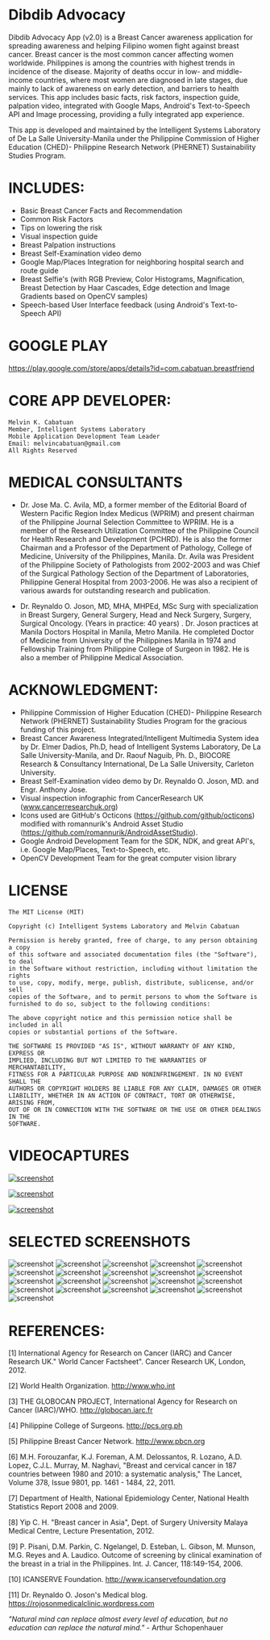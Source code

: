 # Dibdib Advocacy 

Dibdib Advocacy App (v2.0) is a Breast Cancer awareness application for spreading awareness and helping Filipino women fight against breast cancer. Breast cancer is the most common cancer affecting women worldwide. Philippines is among the countries with highest trends in incidence of the disease. Majority of deaths occur in low- and middle-income countries, where most women are diagnosed in late stages, due mainly to lack of awareness on early detection, and barriers to health services. This app includes basic facts, risk factors, inspection guide, palpation video, integrated with Google Maps, Android's Text-to-Speech API and Image processing, providing a fully integrated app experience. 

This app is developed and maintained by the Intelligent Systems Laboratory of De La Salle University-Manila under the Philippine Commission of Higher Education (CHED)- Philippine Research Network (PHERNET) Sustainability Studies Program.   


# INCLUDES:
- Basic Breast Cancer Facts and Recommendation
- Common Risk Factors
- Tips on lowering the risk
- Visual inspection guide
- Breast Palpation instructions
- Breast Self-Examination video demo 
- Google Map/Places Integration for neighboring hospital search and route guide
- Breast Selfie's (with RGB Preview, Color Histograms, Magnification, Breast Detection by Haar Cascades, Edge detection and Image Gradients based on OpenCV samples)
- Speech-based User Interface feedback (using Android's Text-to-Speech API)


# GOOGLE PLAY

https://play.google.com/store/apps/details?id=com.cabatuan.breastfriend 


# CORE APP DEVELOPER:
```text
Melvin K. Cabatuan
Member, Intelligent Systems Laboratory
Mobile Application Development Team Leader
Email: melvincabatuan@gmail.com
All Rights Reserved
```

# MEDICAL CONSULTANTS

- Dr. Jose Ma. C. Avila, MD, a former member of the Editorial Board of Western Pacific Region Index Medicus (WPRIM) and present chairman of the Philippine Journal Selection Committee to WPRIM. He is a member of the Research Utilization Committee of the Philippine Council for Health Research and Development (PCHRD). He is also the former Chairman and a Professor of the Department of Pathology, College of Medicine, University of the Philippines, Manila. Dr. Avila was President of the Philippine Society of Pathologists from 2002-2003 and was Chief of the Surgical Pathology Section of the Department of Laboratories, Philippine General Hospital from 2003-2006. He was also a recipient of various awards for outstanding research and publication.

- Dr. Reynaldo O. Joson, MD, MHA, MHPEd, MSc Surg with specialization in Breast Surgery, General Surgery, Head and Neck Surgery, Surgery, Surgical Oncology. (Years in practice: 40 years) . Dr. Joson practices at Manila Doctors Hospital in Manila, Metro Manila. He completed Doctor of Medicine from University of the Philippines Manila in 1974 and Fellowship Training from Philippine College of Surgeon in 1982. He is also a member of Philippine Medical Association.


# ACKNOWLEDGMENT:
- Philippine Commission of Higher Education (CHED)- Philippine Research Network (PHERNET) Sustainability Studies Program for the gracious funding of this project.
- Breast Cancer Awareness Integrated/Intelligent Multimedia System idea by Dr. Elmer Dadios, Ph.D, head of Intelligent Systems Laboratory, De La Salle University-Manila, and Dr. Raouf Naguib, Ph. D., BIOCORE Research & Consultancy International, De La Salle University, Carleton University.
- Breast Self-Examination video demo by Dr. Reynaldo O. Joson, MD. and Engr. Anthony Jose.
- Visual inspection infographic from CancerResearch UK (www.cancerresearchuk.org)
- Icons used are GitHub's Octicons (https://github.com/github/octicons) modified with romannurik's Android Asset Studio (https://github.com/romannurik/AndroidAssetStudio).
- Google Android Development Team for the SDK, NDK, and great API's, i.e. Google Map/Places, Text-to-Speech, etc. 
- OpenCV Development Team for the great computer vision library



# LICENSE

```text
The MIT License (MIT)

Copyright (c) Intelligent Systems Laboratory and Melvin Cabatuan

Permission is hereby granted, free of charge, to any person obtaining a copy
of this software and associated documentation files (the "Software"), to deal
in the Software without restriction, including without limitation the rights
to use, copy, modify, merge, publish, distribute, sublicense, and/or sell
copies of the Software, and to permit persons to whom the Software is
furnished to do so, subject to the following conditions:

The above copyright notice and this permission notice shall be included in all
copies or substantial portions of the Software.

THE SOFTWARE IS PROVIDED "AS IS", WITHOUT WARRANTY OF ANY KIND, EXPRESS OR
IMPLIED, INCLUDING BUT NOT LIMITED TO THE WARRANTIES OF MERCHANTABILITY,
FITNESS FOR A PARTICULAR PURPOSE AND NONINFRINGEMENT. IN NO EVENT SHALL THE
AUTHORS OR COPYRIGHT HOLDERS BE LIABLE FOR ANY CLAIM, DAMAGES OR OTHER
LIABILITY, WHETHER IN AN ACTION OF CONTRACT, TORT OR OTHERWISE, ARISING FROM,
OUT OF OR IN CONNECTION WITH THE SOFTWARE OR THE USE OR OTHER DEALINGS IN THE
SOFTWARE.
```

# VIDEOCAPTURES

[![screenshot](./screenshots/screenshot_001.png)](https://youtu.be/p6PartliODg)

[![screenshot](./screenshots/screenshot_002.png)](https://youtu.be/booLbrq6S_E)

[![screenshot](./screenshots/screenshot_003.png)](https://youtu.be/Blg-VcrKGOs)

# SELECTED SCREENSHOTS

![screenshot](./screenshots/app_splash_screen.png)
![screenshot](./screenshots/device-2015-12-12-160209.png)
![screenshot](./screenshots/device-2015-10-23-015111.png)
![screenshot](./screenshots/device-2015-10-23-015136.png)
![screenshot](./screenshots/device-2015-10-23-015154.png)
![screenshot](./screenshots/device-2015-10-23-015558.png)
![screenshot](./screenshots/device-2015-10-23-015711.png)
![screenshot](./screenshots/device-2015-10-23-015821.png)
![screenshot](./screenshots/device-2015-10-23-020147.png)
![screenshot](./screenshots/device-2015-11-03-150532.png)
![screenshot](./screenshots/device-2015-11-03-150746.png)
![screenshot](./screenshots/device-2015-11-03-150832.png)
![screenshot](./screenshots/device-2015-11-03-150915.png)
![screenshot](./screenshots/device-2015-11-04-082029.png)
![screenshot](./screenshots/device-2015-11-04-082056.png)
![screenshot](./screenshots/device-2015-11-04-082445.png)
![screenshot](./screenshots/device-2015-11-04-083751.png)
![screenshot](./screenshots/device-2015-12-12-160346.png)
![screenshot](./screenshots/device-2015-12-12-161210.png)
![screenshot](./screenshots/device-2015-12-12-161248.png)
![screenshot](./screenshots/device-2015-12-12-161331.png)


# REFERENCES:

[1] International Agency for Research on Cancer (IARC) and Cancer Research UK."
World Cancer Factsheet". Cancer Research UK, London, 2012.

[2] World Health Organization. http://www.who.int 

[3] THE GLOBOCAN PROJECT, International Agency for Research on Cancer (IARC)/WHO. http://globocan.iarc.fr

[4] Philippine College of Surgeons. http://pcs.org.ph

[5] Philippine Breast Cancer Network. http://www.pbcn.org

[6] M.H. Forouzanfar, K.J. Foreman, A.M. Delossantos, R. Lozano, A.D. Lopez, C.J.L.
Murray, M. Naghavi, "Breast and cervical cancer in 187 countries between 1980 and 2010:
a systematic analysis," The Lancet, Volume 378, Issue 9801, pp. 1461 - 1484, 22, 2011.

[7] Department of Health, National Epidemiology Center, National Health Statistics Report
2008 and 2009.

[8] Yip C. H. "Breast cancer in Asia", Dept. of Surgery University Malaya Medical Centre,
Lecture Presentation, 2012.

[9] P. Pisani, D.M. Parkin, C. Ngelangel, D. Esteban, L. Gibson, M. Munson, M.G. Reyes
and A. Laudico. Outcome of screening by clinical examination of the breast in a trial in the
Philippines. Int. J. Cancer, 118:149-154, 2006.

[10] ICANSERVE Foundation. http://www.icanservefoundation.org

[11] Dr. Reynaldo O. Joson's Medical blog. https://rojosonmedicalclinic.wordpress.com


*"Natural mind can replace almost every level of education, but no education can replace the natural mind."* - Arthur Schopenhauer
